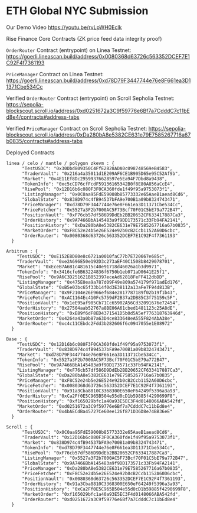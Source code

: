 # ETH Global NYC Submission

Our Demo Video
https://youtu.be/rvLpWH0Eclk

Rise Finance Core Contracts (ZK price feed data integrity proof)

`OrderRouter` Contract (entrypoint) on Linea Testnet: https://goerli.lineascan.build/address/0x0080368d63726c563352DCEF7E1C92F4f7361193

`PriceManager` Contract on Linea Testnet: https://goerli.lineascan.build/address/0xd78D79F3447744e76e8F661ea3D11371Cbe534Cc


Verified `OrderRouter` Contract (entrypoint) on Scroll Sepholia Testnet: https://sepolia-blockscout.scroll.io/address/0xd0251672a3C9f59776e6Bf7a7CdddC7c11bEd8e4/contracts#address-tabs


Verified `PriceManager` Contract on Scroll Sepholia Testnet: https://sepolia-blockscout.scroll.io/address/0xDa280bA8e5382CE631e79E7585267716a67b0835/contracts#address-tabs

Deployed Contracts
```
linea / celo / mantle / polygon zkevm : {
      "TestUSDC": "0x30Dbd809350C4FfE2B28ADA0c098748569eB4583",
      "TraderVault": "0x216a4a35011d1E209AF6CE1B905D65e95C52Af9b",
      "Market": "0x4E11Ef8Dc29599376628597e5Ea94F7Dbd8a9438",
      "TokenInfo": "0xc5cCD76cfFcdF59136165342B0f8E80A856aCcE4",
      "RisePool": "0x12D16b6c080F3F0CA360fde1f49f95a9753073f1",
      "ListingManager": "0x0C0aa95FdE59008b85773332e65AaeB1aead8Cd6",
      "GlobalState": "0x838D974c4fB94537bFA9e700B1a09b8324743471",
      "PriceManager": "0xd78D79F3447744e76e8F661ea3D11371Cbe534Cc",
      "PriceFetcher": "0x5527a3F2b7000AC5F73Bcf70F01C5bE79a772B47",
      "PositionVault": "0xF76cb57df586D9DdEb2BB20652CF633417887Ca3",
      "OrderHistory": "0x9A7466BbA145483a9f9DD173571c33Fb94FA2141",
      "PositionHistory": "0xDa280bA8e5382CE631e79E7585267716a67b0835",
      "MarketOrder": "0xF8C52e24b5e26E524e92b0cB2Ccb1152A60D6cbc",
      "OrderRouter": "0x0080368d63726c563352DCEF7E1C92F4f7361193"
  }
```

```
Arbitrum : {
    "TestUSDC": "0xE152E8D80e8c6721a0010faC77b7E720667e685c",
    "TraderVault": "0xe2A696E50e192D3c273aEF40C1508b8429078701",
    "Market": "0xEceB7A6B1c481615c40e91718d46026a1b3d9971",
    "TokenInfo": "0x3416cfe6B63224836f6750b1eb071aD0641E25f1",
    "RisePool": "0x9A6C3D251621B852397eceAd62818FeFF412dbDD",
    "ListingManager": "0x475E0ea9a787d09F49e809a574179f971adEd176",
    "GlobalState": "0xB5e03bc65f33b14f0d3E38112a13aFe7F94d813B",
    "PriceManager": "0x9F2104e26E966ef684e2817787189f02b19f1b43",
    "PriceFetcher": "0xAC1164Ec410Fc5759dF2B37a2DB85C3f75159c5F",
    "PositionVault": "0x1eE95af985Cb71Cc65902A56Cd32091676e72454",
    "OrderHistory": "0x27504aab52767a8BE06A61cbed1481123c25A8dE",
    "PositionHistory": "0xE89f6dF8ED4371541D5b0d5A5ef776318763946d",
    "MarketOrder": "0x4264a43a0b87a63D4ce833648eA555F824AbA38e",
    "OrderRouter": "0xc4c11CEbdc2Fdd3b282606f6c0947055e1E08972"
  }
```

```
Base : {
    "TestUSDC": "0x12D16b6c080F3F0CA360fde1f49f95a9753073f1",
    "TraderVault": "0x838D974c4fB94537bFA9e700B1a09b8324743471",
    "Market": "0xd78D79F3447744e76e8F661ea3D11371Cbe534Cc",
    "TokenInfo": "0x5527a3F2b7000AC5F73Bcf70F01C5bE79a772B47",
    "RisePool": "0x9A7466BbA145483a9f9DD173571c33Fb94FA2141",
    "ListingManager": "0xF76cb57df586D9DdEb2BB20652CF633417887Ca3",
    "GlobalState": "0xDa280bA8e5382CE631e79E7585267716a67b0835",
    "PriceManager": "0xF8C52e24b5e26E524e92b0cB2Ccb1152A60D6cbc",
    "PriceFetcher": "0x0080368d63726c563352DCEF7E1C92F4f7361193",
    "PositionVault": "0x91a3Cba8810C3368300E650eF64249f5396a3a93",
    "OrderHistory": "0xCa2Ff0E5C965B504e55d0cD1b59885f4290699F8",
    "PositionHistory": "0xf165029bfc1a40a93E5EC3F4d0148066ABA542fd",
    "MarketOrder": "0xd0251672a3C9f59776e6Bf7a7CdddC7c11bEd8e4",
    "OrderRouter": "0x4bAECdBa45727Ce60ee126f871D36D8e74BB36eE"
  }
```

```
Scroll : {
      "TestUSDC": "0x0C0aa95FdE59008b85773332e65AaeB1aead8Cd6",
      "TraderVault": "0x12D16b6c080F3F0CA360fde1f49f95a9753073f1",
      "Market": "0x838D974c4fB94537bFA9e700B1a09b8324743471",
      "TokenInfo": "0xd78D79F3447744e76e8F661ea3D11371Cbe534Cc",
      "RisePool": "0xF76cb57df586D9DdEb2BB20652CF633417887Ca3",
      "ListingManager": "0x5527a3F2b7000AC5F73Bcf70F01C5bE79a772B47",
      "GlobalState": "0x9A7466BbA145483a9f9DD173571c33Fb94FA2141",
      "PriceManager": "0xDa280bA8e5382CE631e79E7585267716a67b0835",
      "PriceFetcher": "0xF8C52e24b5e26E524e92b0cB2Ccb1152A60D6cbc",
      "PositionVault": "0x0080368d63726c563352DCEF7E1C92F4f7361193",
      "OrderHistory": "0x91a3Cba8810C3368300E650eF64249f5396a3a93",
      "PositionHistory": "0xCa2Ff0E5C965B504e55d0cD1b59885f4290699F8",
      "MarketOrder": "0xf165029bfc1a40a93E5EC3F4d0148066ABA542fd",
      "OrderRouter": "0xd0251672a3C9f59776e6Bf7a7CdddC7c11bEd8e4"
  }
```
